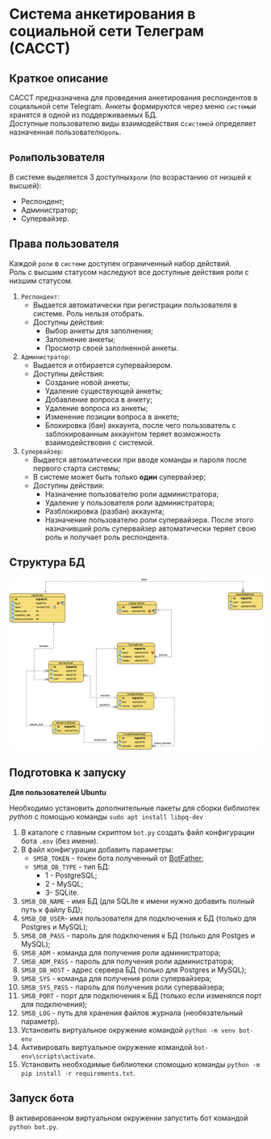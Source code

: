 # Система анкетирования в социальной сети Телеграм (САССТ)

## Краткое описание

САССТ предназначена для проведения анкетирования респондентов в социальной сети Telegram.
Анкеты формируются через меню `системы`и хранятся в одной из поддерживаемых БД.  
Доступные пользователю виды взаимодействия с`системой` определяет назначенная пользователю`роль`.

## `Роли`пользователя

В системе выделяется 3 доступных`роли` (по возрастанию от низшей к высшей):

- Респондент;
- Администратор;
- Супервайзер.

## Права пользователя

Каждой `роли` в `системе` доступен ограниченный набор действий.  
Роль с высшим статусом наследуют все доступные действия роли с низшим статусом.

1. `Респондент`:
    - Выдается автоматически при регистрации пользователя в системе. Роль нельзя отобрать.
    - Доступны действия:
        - Выбор анкеты для заполнения;
        - Заполнение анкеты;
        - Просмотр своей заполненной анкеты.
2. `Администратор`:
    - Выдается и отбирается супервайзером.
    - Доступны действия:
        - Создание новой анкеты;
        - Удаление существующей анкеты;
        - Добавление вопроса в анкету;
        - Удаление вопроса из анкеты;
        - Изменение позиции вопроса в анкете;
        - Блокировка (бан) аккаунта, после чего пользователь с заблокированным аккаунтом теряет возможность
          взаимодействовия с системой.
3. `Супервайзер`:
    - Выдается автоматически при вводе команды и пароля после первого старта системы;
    - В системе может быть только **один** супервайзер;
    - Доступны действия:
        - Назначение пользователю роли администратора;
        - Удаление у пользователя роли администратора;
        - Разблокировка (разбан) аккаунта;
        - Назначение пользователю роли супервайзера. После этого назначивший роль супервайзер автоматически теряет свою
          роль и получает роль респондента.

## Структура БД

![](\docs\db_structure.png)

## Подготовка к запуску

**Для пользователей Ubuntu**

Необходимо установить дополнительные пакеты для сборки библиотек _python_ с помощью команды `sudo apt install libpq-dev`

1. В каталоге с главным скриптом `bot.py` создать файл конфигурации бота `.env` (без имени).
2. В файл конфигурации добавить параметры:
    - `SMSB_TOKEN` - токен бота полученный от [BotFather](https://t.me/BotFather);
    - `SMSB_DB_TYPE` - тип БД:
        - 1 - PostgreSQL;
        - 2 - MySQL;
        - 3- SQLite.
3. `SMSB_DB_NAME` - имя БД (для SQLite к имени нужно добавить полный путь к файлу БД);
4. `SMSB_DB_USER`- имя пользователя для подключения к БД (только для Postgres и MySQL);
4. `SMSB_DB_PASS` - пароль для подключения к БД (только для Postges и MySQL);
5. `SMSB_ADM` - команда для получения роли администратора;
6. `SMSB_ADM_PASS` - пароль для получения роли администратора;
7. `SMSB_DB_HOST` - адрес сервера БД (только для Postgres и MySQL);
8. `SMSB_SYS` - команда для получения роли супервайзера;
9. `SMSB_SYS_PASS` - пароль для получения роли супервайзера;
10. `SMSB_PORT` - порт для подключения к БД (только если изменялся порт для подключения);
11. `SMSB_LOG` - путь для хранения файлов журнала (необязательный параметр).
12. Установить виртуальное окружение командой `python -m venv bot-env`
13. Активировать виртуальное окружение командой `bot-env\scripts\activate`.
14. Установить необходимые библиотеки спомощью команды `python -m pip install -r requirements.txt`.

## Запуск бота

В активированном виртуальном окружении запустить бот командой `python bot.py`.